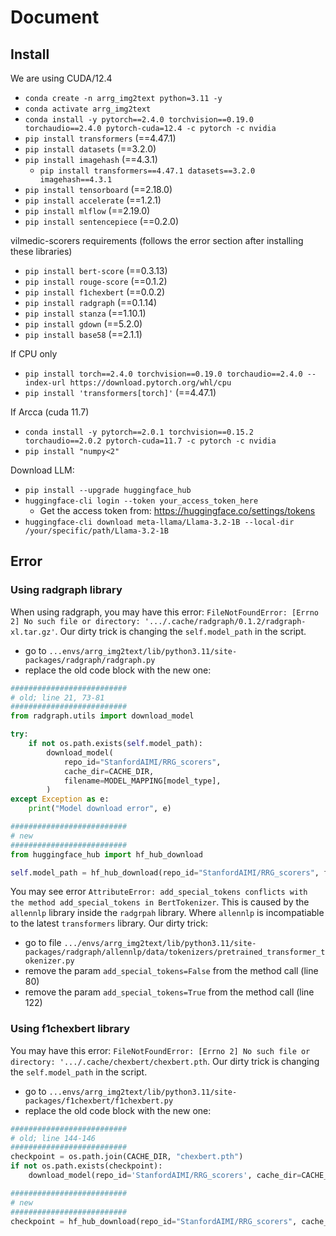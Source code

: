 # Document

## Install

We are using CUDA/12.4

- `conda create -n arrg_img2text python=3.11 -y`
- `conda activate arrg_img2text`
- `conda install -y pytorch==2.4.0 torchvision==0.19.0 torchaudio==2.4.0 pytorch-cuda=12.4 -c pytorch -c nvidia`
- `pip install transformers` (==4.47.1)
- `pip install datasets` (==3.2.0)
- `pip install imagehash` (==4.3.1)
    - `pip install transformers==4.47.1 datasets==3.2.0 imagehash==4.3.1`
- `pip install tensorboard` (==2.18.0)
- `pip install accelerate` (==1.2.1)
- `pip install mlflow` (==2.19.0)
- `pip install sentencepiece` (==0.2.0)

vilmedic-scorers requirements (follows the error section after installing these libraries)

- `pip install bert-score` (==0.3.13)
- `pip install rouge-score` (==0.1.2)
- `pip install f1chexbert` (==0.0.2)
- `pip install radgraph` (==0.1.14)
- `pip install stanza` (==1.10.1)
- `pip install gdown` (==5.2.0)
- `pip install base58` (==2.1.1)

If CPU only

- `pip install torch==2.4.0 torchvision==0.19.0 torchaudio==2.4.0 --index-url https://download.pytorch.org/whl/cpu`
- `pip install 'transformers[torch]'` (==4.47.1)

If Arcca (cuda 11.7)

- `conda install -y pytorch==2.0.1 torchvision==0.15.2 torchaudio==2.0.2 pytorch-cuda=11.7 -c pytorch -c nvidia`
- `pip install "numpy<2"`

Download LLM:

- `pip install --upgrade huggingface_hub`
- `huggingface-cli login --token your_access_token_here`
    - Get the access token from: https://huggingface.co/settings/tokens
- `huggingface-cli download meta-llama/Llama-3.2-1B --local-dir /your/specific/path/Llama-3.2-1B`


## Error

### Using radgraph library
When using radgraph, you may have this error: `FileNotFoundError: [Errno 2] No such file or directory: '.../.cache/radgraph/0.1.2/radgraph-xl.tar.gz'`. Our dirty trick is changing the `self.model_path` in the script.
 - go to `...envs/arrg_img2text/lib/python3.11/site-packages/radgraph/radgraph.py`
 - replace the old code block with the new one:

```python
##########################
# old; line 21, 73-81
##########################
from radgraph.utils import download_model

try:
    if not os.path.exists(self.model_path):
        download_model(
            repo_id="StanfordAIMI/RRG_scorers",
            cache_dir=CACHE_DIR,
            filename=MODEL_MAPPING[model_type],
        )
except Exception as e:
    print("Model download error", e)

##########################
# new
##########################
from huggingface_hub import hf_hub_download

self.model_path = hf_hub_download(repo_id="StanfordAIMI/RRG_scorers", filename=MODEL_MAPPING[model_type], cache_dir=CACHE_DIR)
```

You may see error `AttributeError: add_special_tokens conflicts with the method add_special_tokens in BertTokenizer`. This is caused by the `allennlp` library inside the `radgrpah` library. Where `allennlp` is incompatiable to the latest `transformers` library. Our dirty trick:
 - go to file `.../envs/arrg_img2text/lib/python3.11/site-packages/radgraph/allennlp/data/tokenizers/pretrained_transformer_tokenizer.py`
 - remove the param `add_special_tokens=False` from the method call (line 80)
 - remove the param `add_special_tokens=True` from the method call (line 122)


### Using f1chexbert library

You may have this error: `FileNotFoundError: [Errno 2] No such file or directory: '.../.cache/chexbert/chexbert.pth`. Our dirty trick is changing the `self.model_path` in the script.
 - go to `...envs/arrg_img2text/lib/python3.11/site-packages/f1chexbert/f1chexbert.py`
 - replace the old code block with the new one:

```python
##########################
# old; line 144-146
##########################
checkpoint = os.path.join(CACHE_DIR, "chexbert.pth")
if not os.path.exists(checkpoint):
    download_model(repo_id='StanfordAIMI/RRG_scorers', cache_dir=CACHE_DIR, filename="chexbert.pth")

##########################
# new
##########################
checkpoint = hf_hub_download(repo_id="StanfordAIMI/RRG_scorers", cache_dir=CACHE_DIR, filename="chexbert.pth")
```